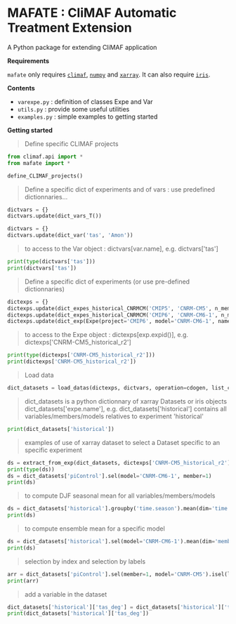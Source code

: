 # MAFATE : CliMAF Automatic Treatment Extension

A Python package for extending CliMAF application

**Requirements**

`mafate` only requires [`climaf`](http://climaf.readthedocs.org), [`numpy`](http://numpy.org) and [`xarray`](http://xarray.pydata.org).
It can also require [`iris`](https://scitools.org.uk/iris/docs/latest).

**Contents**

* `varexpe.py` : definition of classes Expe and Var
* `utils.py` : provide some useful utilities
* `examples.py` : simple examples to getting started

**Getting started**

> Define specific CLIMAF projects
```python
from climaf.api import *
from mafate import *

define_CLIMAF_projects()
```

> Define a specific dict of experiments and of vars : use predefined dictionnaries...
```python
dictvars = {}
dictvars.update(dict_vars_T())

dictvars = {}
dictvars.update(dict_var('tas', 'Amon'))
```

> to access to the Var object : dictvars[var.name], e.g. dictvars['tas']
```python
print(type(dictvars['tas']))
print(dictvars['tas'])
```

> Define a specific dict of experiments (or use pre-defined dictionnaries)
```python
dictexps = {}
dictexps.update(dict_expes_historical_CNRMCM('CMIP5', 'CNRM-CM5', n_member=3, ybeg=1981, yend=2010, yend_piControl=2349))
dictexps.update(dict_expes_historical_CNRMCM('CMIP6', 'CNRM-CM6-1', n_member=3, ybeg=1981, yend=2010, yend_piControl=2349))
dictexps.update(dict_exp(Expe(project='CMIP6', model='CNRM-CM6-1', name='expo-2xCO2', number=1, adds=dict(root='/cnrm/amacs/USERS/stmartin/DATA'), ybeg=1850, yend=1879)))
```

> to access to the Expe object : dictexps[exp.expid()], e.g. dictexps['CNRM-CM5_historical_r2']
```python
print(type(dictexps['CNRM-CM5_historical_r2']))
print(dictexps['CNRM-CM5_historical_r2'])
```

> Load data
```python
dict_datasets = load_datas(dictexps, dictvars, operation=cdogen, list_cdops=['sellonlatbox,0,360,-30,30', 'fldmean'], verbose=True)
```

> dict_datasets is a python dictionnary of xarray Datasets or iris objects
> dict_datasets['expe.name'], e.g. dict_datasets['historical'] contains all variables/members/models relatives to experiment 'historical'
```python
print(dict_datasets['historical'])
```

> examples of use of xarray dataset
> to select a Dataset specific to an specific experiment
```python
ds = extract_from_exp(dict_datasets, dictexps['CNRM-CM5_historical_r2'])
print(type(ds))
ds = dict_datasets['piControl'].sel(model='CNRM-CM6-1', member=1)
print(ds)
```

> to compute DJF seasonal mean for all variables/members/models
```python
ds = dict_datasets['historical'].groupby('time.season').mean(dim='time').sel(season='DJF')
print(ds)
```

> to compute ensemble mean for a specific model
```python
ds = dict_datasets['historical'].sel(model='CNRM-CM6-1').mean(dim='member')
print(ds)
```

> selection by index and selection by labels
```python
arr = dict_datasets['piControl'].sel(member=1, model='CNRM-CM5').isel(lon=0, lat=0, time=np.arange(0,10))['tas'].values
print(arr)
```

> add a variable in the dataset
```python
dict_datasets['historical']['tas_deg'] = dict_datasets['historical']['tas'] - 273.15
print(dict_datasets['historical']['tas_deg'])
```
